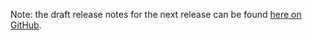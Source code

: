Note: the draft release notes for the next release can be found [here on
GitHub](https://github.com/elves/elvish/blob/master/NEXT-RELEASE.md).
